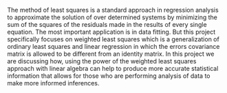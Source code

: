 The method of least squares is a standard approach in regression analysis to approximate the solution of over determined systems by minimizing the sum of the squares of the residuals made in the results of every single equation. The most important application is in data fitting. But this project specifically focuses on weighted least squares which is a generalization of ordinary least squares and linear regression in which the errors covariance matrix is allowed to be different from an identity matrix.
In this project we are discussing how, using the power of the weighted least squares approach with linear algebra can help to produce more accurate statistical information that allows for those who are performing analysis of data to make more informed inferences.
